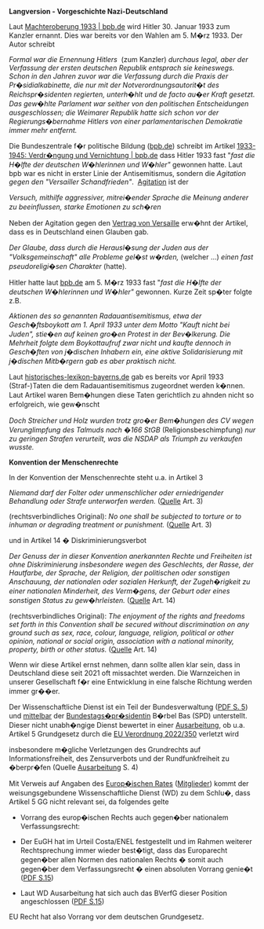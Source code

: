          
**Langversion - Vorgeschichte Nazi-Deutschland**

Laut [Machteroberung 1933 | bpb.de](https://www.bpb.de/shop/zeitschriften/izpb/137194/machteroberung-1933/) wird Hitler 30. Januar 1933 zum Kanzler ernannt. Dies war bereits vor den Wahlen am 5. M�rz 1933. Der Autor schreibt

_Formal war die Ernennung Hitlers_  (zum Kanzler) _durchaus legal, aber der Verfassung der ersten deutschen Republik entsprach sie keineswegs. Schon in den Jahren zuvor war die Verfassung durch die Praxis der Pr�sidialkabinette, die nur mit der Notverordnungsautorit�t des Reichspr�sidenten regierten, unterh�hlt und de facto au�er Kraft gesetzt. Das gew�hlte Parlament war seither von den politischen Entscheidungen ausgeschlossen; die Weimarer Republik hatte sich schon vor der Regierungs�bernahme Hitlers von einer parlamentarischen Demokratie immer mehr entfernt._ 

Die Bundeszentrale f�r politische Bildung ([bpb.de](http://bpb.de)) schreibt im Artikel [1933-1945: Verdr�ngung und Vernichtung | bpb.de](https://www.bpb.de/shop/zeitschriften/izpb/7687/1933-1945-verdraengung-und-vernichtung/) dass Hitler 1933 fast "_fast die H�lfte der deutschen W�hlerinnen und W�hler"_ gewonnen hatte. Laut bpb war es nicht in erster Linie der Antisemitismus, sondern die _Agitation gegen den "Versailler Schandfrieden"_.  [Agitation](https://www.dwds.de/wb/Agitation) ist der

_Versuch, mithilfe aggressiver, mitrei�ender Sprache die Meinung anderer zu beeinflussen, starke Emotionen zu sch�ren_

Neben der Agitation gegen den [Vertrag von Versaille](https://www.britannica.com/event/Treaty-of-Versailles-1919) erw�hnt der Artikel, dass es in Deutschland einen Glauben gab.

_Der Glaube, dass durch die Herausl�sung der Juden aus der "Volksgemeinschaft" alle Probleme gel�st w�rden,_ (welcher ...) _einen fast pseudoreligi�sen Charakter_ (hatte)_._

Hitler hatte laut [bpb.de](http://bpb.de) am 5. M�rz 1933 fast "_fast die H�lfte der deutschen W�hlerinnen und W�hler"_ gewonnen. Kurze Zeit sp�ter folgte z.B. 

_Aktionen des so genannten Radauantisemitismus, etwa der Gesch�ftsboykott am 1. April 1933 unter dem Motto "Kauft nicht bei Juden", stie�en auf keinen gro�en Protest in der Bev�lkerung. Die Mehrheit folgte dem Boykottaufruf zwar nicht und kaufte dennoch in Gesch�ften von j�dischen Inhabern ein, eine aktive Solidarisierung mit j�dischen Mitb�rgern gab es aber praktisch nicht._ 

Laut [historisches-lexikon-bayerns.de](https://www.historisches-lexikon-bayerns.de/Lexikon/Antisemitismus_(Weimarer_Republik)#Reaktionen_auf_den_.22Radauantisemitismus.22) gab es bereits vor April 1933 (Straf-)Taten die dem Radauantisemitismus zugeordnet werden k�nnen. Laut Artikel waren Bem�hungen diese Taten gerichtlich zu ahnden nicht so erfolgreich, wie gew�nscht

_Doch Streicher und Holz wurden trotz gro�er Bem�hungen des CV wegen Verunglimpfung des Talmuds nach �166 StGB_ (Religionsbeschimpfung) _nur zu geringen Strafen verurteilt, was die NSDAP als Triumph zu verkaufen wusste._

**Konvention der Menschenrechte** 

In der Konvention der Menschenrechte steht u.a. in Artikel 3

_Niemand darf der Folter oder unmenschlicher oder erniedrigender Behandlung oder Strafe unterworfen werden._ ([Quelle](https://rm.coe.int/1680a6eaba) Art. 3)

(rechtsverbindliches Original): _No one shall be subjected to torture or to inhuman or degrading treatment or punishment._ ([Quelle](https://rm.coe.int/1680a2353d) Art. 3)

und in Artikel 14 � Diskriminierungsverbot

_Der Genuss der in dieser Konvention anerkannten Rechte und Freiheiten ist ohne Diskriminierung insbesondere wegen des Geschlechts, der Rasse, der Hautfarbe, der Sprache, der Religion, der politischen oder sonstigen Anschauung, der nationalen oder sozialen Herkunft, der Zugeh�rigkeit zu einer nationalen Minderheit, des Verm�gens, der Geburt oder eines sonstigen Status zu gew�hrleisten._ ([Quelle](https://rm.coe.int/1680a6eaba) Art. 14)

(rechtsverbindliches Original): _The enjoyment of the rights and freedoms set forth in this Convention shall be secured without discrimination on any ground such as sex, race, colour, language, religion, political or other opinion, national or social origin, association with a national minority, property, birth or other status._ ([Quelle](https://rm.coe.int/1680a2353d) Art. 14)

Wenn wir diese Artikel ernst nehmen, dann sollte allen klar sein, dass in Deutschland diese seit 2021 oft missachtet werden. Die Warnzeichen in unserer Gesellschaft f�r eine Entwicklung in eine falsche Richtung werden immer gr��er.

Der Wissenschaftliche Dienst ist ein Teil der Bundesverwaltung ([PDF S. 5](https://www.bundestag.de/resource/blob/272960/d65633992998647118bf8b6a2040015a/Kapitel_19_01_Aufbau_und_Entwicklung_der_Bundestagsverwaltung-pdf-data.pdf)) und [mittelbar](https://www.bundestag.de/parlament/verwaltung/verwaltung-196434) der [Bundestags�pr�sidentin](https://www.bundestag.de/parlament/praesidium/praesidium-196416) B�rbel Bas (SPD) unterstellt. Dieser nicht unabh�ngige Dienst bewertet in einer [Ausarbeitung](https://www.bundestag.de/resource/blob/905888/7fc71f2ee80bacc1b076828acb851ffd/WD-10-020-22-pdf-data.pdf), ob u.a. Artikel 5 Grundgesetz durch die [EU Verordnung 2022/350](https://eur-lex.europa.eu/legal-content/DE/TXT/?uri=uriserv:OJ.L_.2022.065.01.0001.01.DEU&toc=OJ:L:2022:065:TOC) verletzt wird

insbesondere m�gliche Verletzungen des Grundrechts auf Informationsfreiheit, des Zensurverbots und der Rundfunkfreiheit zu   
�berpr�fen (Quelle [Ausarbeitung](https://www.bundestag.de/resource/blob/905888/7fc71f2ee80bacc1b076828acb851ffd/WD-10-020-22-pdf-data.pdf) S. 4)

Mit Verweis auf Angaben des [Europ�ischen Rates](https://www.bundesregierung.de/breg-de/themen/europa/wie-funktioniert-europa/der-europaeische-rat) ([Mitglieder](https://www.consilium.europa.eu/de/european-council/members/)) kommt der weisungsgebundene Wissenschaftliche Dienst (WD) zu dem Schlu�, dass Artikel 5 GG nicht relevant sei, da folgendes gelte

*   Vorrang des europ�ischen Rechts auch gegen�ber nationalem Verfassungsrecht:

*   Der EuGH hat im Urteil Costa/ENEL festgestellt und im Rahmen weiterer Rechtsprechung immer wieder best�tigt, dass das Europarecht gegen�ber allen Normen des nationalen Rechts � somit auch gegen�ber dem Verfassungsrecht � einen absoluten Vorrang genie�t ([PDF S.15](https://www.bundestag.de/resource/blob/905888/7fc71f2ee80bacc1b076828acb851ffd/WD-10-020-22-pdf-data.pdf))

*   Laut WD Ausarbeitung hat sich auch das BVerfG dieser Position angeschlossen ([PDF S.15](https://www.bundestag.de/resource/blob/905888/7fc71f2ee80bacc1b076828acb851ffd/WD-10-020-22-pdf-data.pdf))

EU Recht hat also Vorrang vor dem deutschen Grundgesetz.
